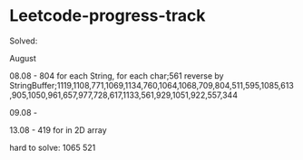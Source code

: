 # Leetcode-progress-track
Solved:

August 

08.08 - 804 for each String, for each char;561 reverse by StringBuffer;1119,1108,771,1069,1134,760,1064,1068,709,804,511,595,1085,613,905,1050,961,657,977,728,617,1133,561,929,1051,922,557,344

09.08 - 

13.08 - 419 for in 2D array



hard to solve:
1065
521
